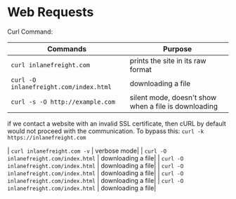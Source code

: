 # Web Requests

Curl Command:

| Commands      | Purpose       |
|---------------|---------------|
| `curl inlanefreight.com` | prints the site in its raw format | 
| `curl -O inlanefreight.com/index.html` | downloading a file| 
| `curl -s -O http://example.com` | silent mode, doesn't show when a file is downloading| 


if we contact a website with an invalid SSL certificate, then cURL by default would not proceed with the communication. To bypass this: 
`curl -k https://inlanefreight.com`


| `curl inlanefreight.com -v` | verbose mode| 
| `curl -O inlanefreight.com/index.html` | downloading a file| 
| `curl -O inlanefreight.com/index.html` | downloading a file| 
| `curl -O inlanefreight.com/index.html` | downloading a file| 
| `curl -O inlanefreight.com/index.html` | downloading a file| 
| `curl -O inlanefreight.com/index.html` | downloading a file| 
